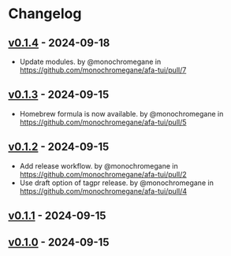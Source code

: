 # Changelog

## [v0.1.4](https://github.com/monochromegane/afa-tui/compare/v0.1.3...v0.1.4) - 2024-09-18
- Update modules. by @monochromegane in https://github.com/monochromegane/afa-tui/pull/7

## [v0.1.3](https://github.com/monochromegane/afa-tui/compare/v0.1.2...v0.1.3) - 2024-09-15
- Homebrew formula is now available. by @monochromegane in https://github.com/monochromegane/afa-tui/pull/5

## [v0.1.2](https://github.com/monochromegane/afa-tui/compare/v0.1.1...v0.1.2) - 2024-09-15
- Add release workflow. by @monochromegane in https://github.com/monochromegane/afa-tui/pull/2
- Use draft option of tagpr release. by @monochromegane in https://github.com/monochromegane/afa-tui/pull/4

## [v0.1.1](https://github.com/monochromegane/afa-tui/compare/v0.1.0...v0.1.1) - 2024-09-15

## [v0.1.0](https://github.com/monochromegane/afa-tui/commits/v0.1.0) - 2024-09-15

